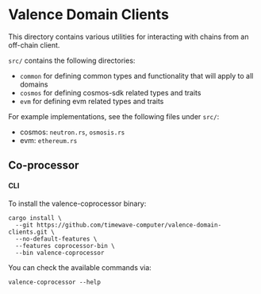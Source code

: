 # Valence Domain Clients

This directory contains various utilities for interacting with chains from an off-chain client.

`src/` contains the following directories:
- `common` for defining common types and functionality that will apply to all domains
- `cosmos` for defining cosmos-sdk related types and traits
- `evm` for defining evm related types and traits

For example implementations, see the following files under `src/`:
- cosmos: `neutron.rs`, `osmosis.rs`
- evm: `ethereum.rs`

## Co-processor

#### CLI

To install the valence-coprocessor binary:

```shell
cargo install \
  --git https://github.com/timewave-computer/valence-domain-clients.git \
  --no-default-features \
  --features coprocessor-bin \
  --bin valence-coprocessor
```

You can check the available commands via:

```shell
valence-coprocessor --help
```
